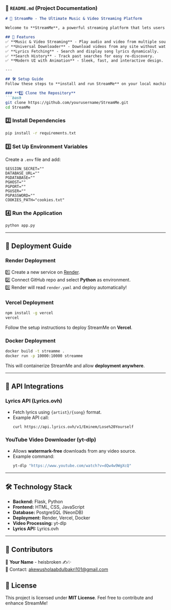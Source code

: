 

### **📌 `README.md` (Project Documentation)**
```md
# 🎵 StreamMe - The Ultimate Music & Video Streaming Platform

Welcome to **StreamMe**, a powerful streaming platform that lets users **search, play, download videos**, and **fetch song lyrics effortlessly**. 🚀  

## 🌟 Features
✅ **Music & Video Streaming** - Play audio and video from multiple sources.  
✅ **Universal Downloader** - Download videos from any site without watermarks.  
✅ **Lyrics Fetching** - Search and display song lyrics dynamically.  
✅ **Search History** - Track past searches for easy re-discovery.  
✅ **Modern UI with Animation** - Sleek, fast, and interactive design.  

---

## 🛠️ Setup Guide
Follow these steps to **install and run StreamMe** on your local machine:

### **1️⃣ Clone the Repository**
```bash
git clone https://github.com/yourusername/StreamMe.git
cd StreamMe
```

### **2️⃣ Install Dependencies**
```bash
pip install -r requirements.txt
```

### **3️⃣ Set Up Environment Variables**
Create a `.env` file and add:
```
SESSION_SECRET=""
DATABASE_URL=""
PGDATABASE=""
PGHOST=""
PGPORT=""
PGUSER=""
PGPASSWORD=""
COOKIES_PATH="cookies.txt"
```

### **4️⃣ Run the Application**
```bash
python app.py
```

---

## 🚀 Deployment Guide
### **Render Deployment**
1️⃣ Create a new service on [Render](https://render.com).  
2️⃣ Connect GitHub repo and select **Python** as environment.  
3️⃣ Render will read `render.yaml` and deploy automatically!  

### **Vercel Deployment**
```bash
npm install -g vercel
vercel
```
Follow the setup instructions to deploy StreamMe on **Vercel**.

### **Docker Deployment**
```bash
docker build -t streamme .
docker run -p 10000:10000 streamme
```
This will containerize StreamMe and allow **deployment anywhere**.

---

## 📜 API Integrations
### **Lyrics API (Lyrics.ovh)**
- Fetch lyrics using `{artist}/{song}` format.
- Example API call:  
  ```bash
  curl https://api.lyrics.ovh/v1/Eminem/Lose%20Yourself
  ```

### **YouTube Video Downloader (yt-dlp)**
- Allows **watermark-free** downloads from any video source.
- Example command:
  ```bash
  yt-dlp "https://www.youtube.com/watch?v=dQw4w9WgXcQ"
  ```

---

## 🛠 Technology Stack
- **Backend:** Flask, Python  
- **Frontend:** HTML, CSS, JavaScript  
- **Database:** PostgreSQL (NeonDB)  
- **Deployment:** Render, Vercel, Docker  
- **Video Processing:** yt-dlp  
- **Lyrics API:** Lyrics.ovh  

---

## 🎤 Contributors
👤 **Your Name** - heisbroken ✍️✨  
📧 Contact: akewusholaabdulbakri101@gmail.com

## 📜 License
This project is licensed under **MIT License**. Feel free to contribute and enhance StreamMe!  
